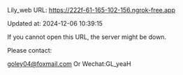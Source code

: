 Lily_web URL: https://222f-61-165-102-156.ngrok-free.app

Updated at: 2024-12-06 10:39:15

If you cannot open this URL, the server might be down.

Please contact: 

goley04@foxmail.com Or Wechat:GL_yeaH